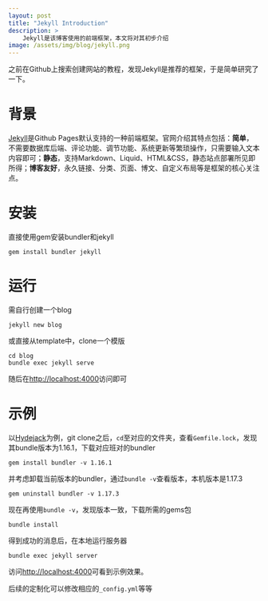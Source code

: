 ```yaml
---
layout: post
title: "Jekyll Introduction"
description: >
    Jekyll是该博客使用的前端框架，本文将对其初步介绍
image: /assets/img/blog/jekyll.png
---
```

之前在Github上搜索创建网站的教程，发现Jekyll是推荐的框架，于是简单研究了一下。

# 背景
[Jekyll](https://jekyllrb.com/)是Github Pages默认支持的一种前端框架。官网介绍其特点包括：**简单**，不需要数据库后端、评论功能、调节功能、系统更新等繁琐操作，只需要输入文本内容即可；**静态**，支持Markdown、Liquid、HTML&CSS，静态站点部署所见即所得；**博客友好**，永久链接、分类、页面、博文、自定义布局等是框架的核心关注点。
# 安装
直接使用gem安装bundler和jekyll
```
gem install bundler jekyll
```

# 运行
需自行创建一个blog
```
jekyll new blog
```
或直接从template中，clone一个模版
```
cd blog
bundle exec jekyll serve
```
随后在[http://localhost:4000](http://localhost:4000)访问即可

# 示例
以[Hydejack](https://hydejack.com/)为例，git clone之后，`cd`至对应的文件夹，查看`Gemfile.lock`，发现其bundle版本为1.16.1，下载对应班对的bundler
```
gem install bundler -v 1.16.1
```
并考虑卸载当前版本的bundler，通过`bundle -v`查看版本，本机版本是1.17.3
```
gem uninstall bundler -v 1.17.3
```
现在再使用`bundle -v`，发现版本一致，下载所需的gems包
```
bundle install
```
得到成功的消息后，在本地运行服务器
```
bundle exec jekyll server
```
访问[http://localhost:4000](http://localhost:4000)可看到示例效果。

后续的定制化可以修改相应的`_config.yml`等等
